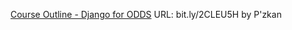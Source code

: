 [Course Outline - Django for ODDS](https://www.notion.so/cc1aa083d20947c8a4a967efa118b81c)
URL: bit.ly/2CLEU5H
by P'zkan